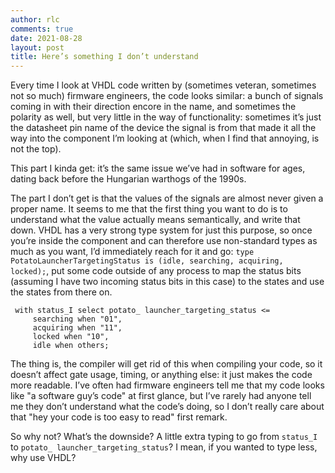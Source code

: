 ```yaml
---
author: rlc
comments: true
date: 2021-08-28
layout: post
title: Here’s something I don’t understand
---
```

Every time I look at VHDL code written by (sometimes veteran, sometimes not so much) firmware engineers, the code looks similar: a bunch of signals coming in with their direction encore in the name, and sometimes the polarity as well, but very little in the way of functionality: sometimes it’s just the datasheet pin name of the device the signal is from that made it all the way into the component I’m looking at (which, when I find that annoying, is not the top). 

This part I kinda get: it’s the same issue we’ve had in software for ages, dating back before the Hungarian warthogs of the 1990s. 
<!--more-->
The part I don’t get is that the values of the signals are almost never given a proper name. It seems to me that the first thing you want to do is to understand what the value actually means semantically, and write that down. VHDL has a very strong type system for just this purpose, so once you’re inside the component and can therefore use non-standard types as much as you want, I’d immediately reach for it and go: `type PotatoLauncherTargetingStatus is (idle, searching, acquiring, locked);`, put some code outside of any process to map the status bits (assuming I have two incoming status bits in this case) to the states and use the states from there on. 

```
 with status_I select potato_ launcher_targeting_status <= 
     searching when "01",
     acquiring when "11",
     locked when "10",
     idle when others;
```

The thing is, the compiler will get rid of this when compiling your code, so it doesn’t affect gate usage, timing, or anything else: it just makes the code more readable. I’ve often had firmware engineers tell me that my code looks like "a software guy’s code" at first glance, but I’ve rarely had anyone tell me they don’t understand what the code’s doing, so I don’t really care about that "hey your code is too easy to read" first remark. 

So why not? What’s the downside? A little extra typing to go from `status_I` to `potato_ launcher_targeting_status`? I mean, if you wanted to type less, why use VHDL?